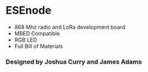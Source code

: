 # ESEnode

* 868 Mhz radio and LoRa development board
* MBED Compatible
* RGB LED
* Full Bill of Materials

### Designed by Joshua Curry and James Adams

